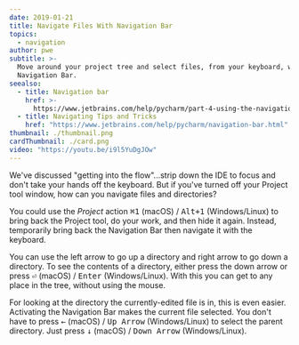 ```yaml
---
date: 2019-01-21
title: Navigate Files With Navigation Bar
topics:
  - navigation
author: pwe
subtitle: >-
  Move around your project tree and select files, from your keyboard, with the
  Navigation Bar.
seealso:
  - title: Navigation bar
    href: >-
      https://www.jetbrains.com/help/pycharm/part-4-using-the-navigation-bar.html
  - title: Navigating Tips and Tricks
    href: "https://www.jetbrains.com/help/pycharm/navigation-bar.html"
thumbnail: ./thumbnail.png
cardThumbnail: ./card.png
video: "https://youtu.be/i9l5YuDgJOw"
---
```


We've discussed "getting into the flow"...strip down the IDE to focus and don't take your hands off the keyboard. But if you've turned off your Project tool
window, how can you navigate files and directories?

You could use the _Project_ action <kbd>⌘1</kbd> (macOS) / <kbd>Alt+1</kbd> (Windows/Linux) to bring back the Project tool, do your work, and then hide it again. Instead, temporarily bring back the Navigation Bar then navigate it with the keyboard.

You can use the left arrow to go up a directory and right arrow to go down a directory. To see the contents of a directory, either press the down arrow or press <kbd>⏎</kbd> (macOS) / <kbd>Enter</kbd> (Windows/Linux). With this you can get to any place in the tree, without using the mouse.

For looking at the directory the currently-edited file is in, this is even easier. Activating the Navigation Bar makes the current file selected. You don't have to press <kbd>←</kbd> (macOS) / <kbd>Up Arrow</kbd> (Windows/Linux) to select the parent directory. Just press <kbd>↓</kbd> (macOS) / <kbd>Down Arrow</kbd> (Windows/Linux).
